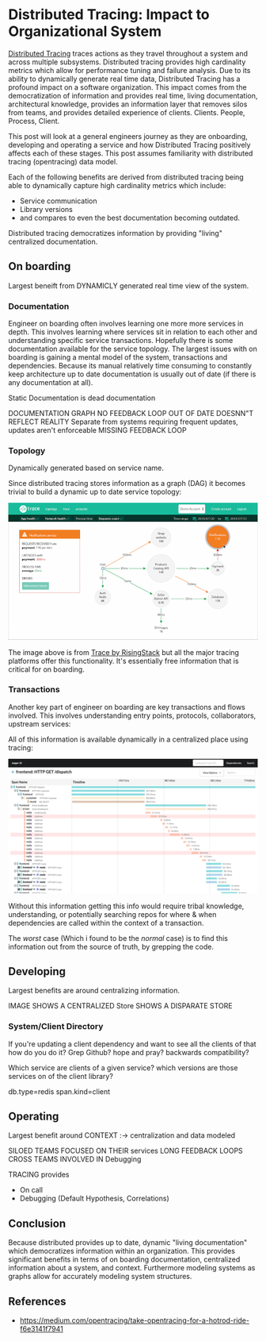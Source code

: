 # Distributed Tracing: Impact to Organizational System

[Distributed Tracing](https://opentracing.io/docs/overview/what-is-tracing/) traces actions as they travel throughout a system and across multiple subsystems. Distributed tracing provides high cardinality metrics which allow for performance tuning and failure analysis.  Due to its ability to dynamically generate real time data, Distributed Tracing has a profound impact on a software organization.  This impact comes from the democratization of information and provides real time, living documentation, architectural knowledge, provides an information layer that removes silos from teams, and provides detailed experience of clients.  Clients.  People, Process, Client.

This post will look at a general engineers journey as they are onboarding, developing and operating a service and how Distributed Tracing positively affects each of these stages.  This post assumes familiarity with distributed tracing (opentracing) data model.

Each of the following benefits are derived from distributed tracing being able to dynamically capture high cardinality metrics which include:
- Service communication
- Library versions
- and compares to even the best documentation becoming outdated.

Distributed tracing democratizes information by providing "living" centralized documentation.


## On boarding
Largest beneift from DYNAMICLY generated real time view of the system.


### Documentation
Engineer on boarding often involves learning one more more services in depth.  This involves learning where services sit in relation to each other and  understanding specific service transactions.  Hopefully there is some documentation available for the service topology. The largest issues with on boarding is gaining a mental model of the system, transactions and dependencies. Because its manual relatively time consuming to constantly keep architecture up to date documentation is usually out of date (if there is any documentation at all).

Static Documentation  is dead documentation

DOCUMENTATION GRAPH
NO FEEDBACK LOOP
OUT OF DATE
DOESNN"T REFLECT REALITY
Separate from systems requiring frequent updates, updates aren't enforceable
MISSING FEEDBACK LOOP

### Topology
Dynamically generated based on service name.

Since distributed tracing stores information as a graph (DAG) it becomes trivial to build a dynamic up to date service topology:

<p align="center">
  <img src="static/trace_topology_view-1.png">
</p>

The image above is from [Trace by RisingStack](https://trace.risingstack.com/) but all the major tracing platforms offer this functionality.  It's essentially free information that is critical for on boarding.

### Transactions
Another key part of engineer on boarding are key transactions and flows involved. This involves understanding entry points, protocols, collaborators, upstream services:

All of this information is available dynamically in a centralized place using tracing:

<p align="center">
  <img src="static/trace_view.png">
</p>

Without this information getting this info would require tribal knowledge, understanding, or potentially searching repos for where & when dependencies are called within the context of a transaction.

The *worst* case (Which i found to be the *normal* case) is to find this information out from the source of truth, by grepping the code.

## Developing
Largest benefits are around centralizing information.

IMAGE SHOWS A CENTRALIZED Store
SHOWS A DISPARATE STORE



### System/Client Directory
If you're updating a client dependency and want to see all the clients of that how do you do it? Grep Github? hope and pray? backwards compatibility?

Which service are clients of a given service? which versions are those services on of the client library?

db.type=redis
span.kind=client

## Operating
Largest benefit around CONTEXT :-> centralization and data modeled

SILOED TEAMS FOCUSED ON THEIR services
LONG FEEDBACK LOOPS CROSS TEAMS INVOLVED IN Debugging

TRACING provides


- On call
- Debugging (Default Hypothesis, Correlations)


## Conclusion
Because distributed provides up to date, dynamic "living documentation" which democratizes information within an organization. This provides significant benefits in terms of on boarding documentation, centralized information about a system, and context.  Furthermore modeling systems as graphs allow for accurately modeling system structures.


## References

- https://medium.com/opentracing/take-opentracing-for-a-hotrod-ride-f6e3141f7941

